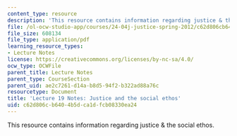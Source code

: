 ```yaml
---
content_type: resource
description: 'This resource contains information regarding justice & the social ethos. '
file: /ol-ocw-studio-app/courses/24-04j-justice-spring-2012/c62d806cb6404b5dca1dfcb08330ea24_MIT24_04JS12_lec19.pdf
file_size: 608134
file_type: application/pdf
learning_resource_types:
- Lecture Notes
license: https://creativecommons.org/licenses/by-nc-sa/4.0/
ocw_type: OCWFile
parent_title: Lecture Notes
parent_type: CourseSection
parent_uid: ae2c7261-d14a-b8d5-94f2-b322ad88a76c
resourcetype: Document
title: 'Lecture 19 Notes: Justice and the social ethos'
uid: c62d806c-b640-4b5d-ca1d-fcb08330ea24
---
```

This resource contains information regarding justice & the social ethos. 